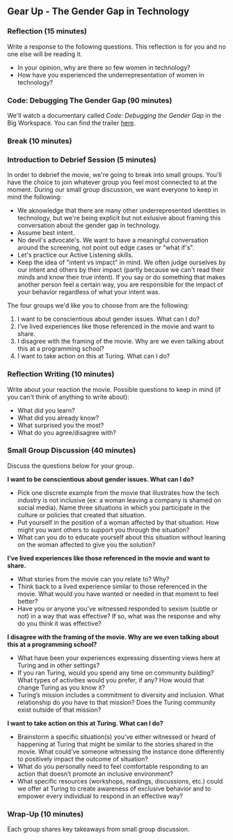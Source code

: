 ## Gear Up - The Gender Gap in Technology

### Reflection (15 minutes)

Write a response to the following questions. This reflection is for you and no one else will be reading it.

* In your opinion, why are there so few women in technology?
* How have you experienced the underrepresentation of women in technology?

### Code: Debugging The Gender Gap (90 minutes)

We'll watch a documentary called _Code: Debugging the Gender Gap_ in the Big Workspace. You can find the trailer [here](http://www.codedoc.co/about/).

### Break (10 minutes)

### Introduction to Debrief Session (5 minutes)

In order to debrief the movie, we're going to break into small groups. You'll have the choice to join whatever group you feel most connected to at the moment. During our small group discussion, we want everyone to keep in mind the following:

* We aknowledge that there are many other underrepresented identities in technology, but we're being explicit but not exlusive about framing this conversation about the gender gap in technology.
* Assume best intent.
* No devil's advocate's. We want to have a meaningful conversation around the screening, not point out edge cases or "what if's".
* Let's practice our Active Listening skills.
* Keep the idea of "intent vs impact" in mind. We often judge ourselves by our intent and others by their impact (partly because we can't read their minds and know their true intent). If you say or do something that makes another person feel a certain way, you are responsible for the impact of your behavior regardless of what your intent was. 

The four groups we'd like you to choose from are the following:

  1. I want to be conscientious about gender issues. What can I do?   
  2. I’ve lived experiences like those referenced in the movie and want to share.  
  3. I disagree with the framing of the movie. Why are we even talking about this at a programming school?  
  4. I want to take action on this at Turing. What can I do?  

### Reflection Writing (10 minutes)

Write about your reaction the movie. Possible questions to keep in mind (if you can't think of anything to write about):

* What did you learn? 
* What did you already know? 
* What surprised you the most? 
* What do you agree/disagree with?

### Small Group Discussion (40 minutes)

Discuss the questions below for your group.

**I want to be conscientious about gender issues. What can I do?**
* Pick one discrete example from the movie that illustrates how the tech industry is not inclusive (ex: a woman leaving a company is shamed on social media). Name three situations in which you participate in the culture or policies that created that situation.
* Put yourself in the position of a woman affected by that situation. How might you want others to support you through the situation?
* What can you do to educate yourself about this situation without leaning on the woman affected to give you the solution?

**I’ve lived experiences like those referenced in the movie and want to share.**  
* What stories from the movie can you relate to? Why?
* Think back to a lived experience similar to those referenced in the movie. What would you have wanted or needed in that moment to feel better?
* Have you or anyone you’ve witnessed responded to sexism (subtle or not) in a way that was effective? If so, what was the response and why do you think it was effective?

**I disagree with the framing of the movie. Why are we even talking about this at a programming school?**  
* What have been your experiences expressing dissenting views here at Turing and in other settings?
* If you ran Turing, would you spend any time on community building? What types of activities would you prefer, if any? How would that change Turing as you know it?
* Turing’s mission includes a commitment to diversity and inclusion. What relationship do you have to that mission? Does the Turing community exist outside of that mission?

**I want to take action on this at Turing. What can I do?**
* Brainstorm a specific situation(s) you’ve either witnessed or heard of happening at Turing that might be similar to the stories shared in the movie. What could’ve someone witnessing the instance done differently to positively impact the outcome of situation?
* What do you personally need to feel comfortable responding to an action that doesn’t promote an inclusive environment?
* What specific resources (workshops, readings, discussions, etc.) could we offer at Turing to create awareness of exclusive behavior and to empower every individual to respond in an effective way? 

### Wrap-Up (10 minutes)

Each group shares key takeaways from small group discussion.
